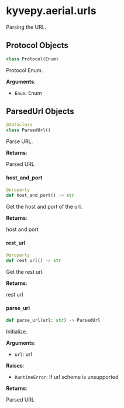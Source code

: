 <a id="kyvepy.aerial.urls"></a>

# kyvepy.aerial.urls

Parsing the URL.

<a id="kyvepy.aerial.urls.Protocol"></a>

## Protocol Objects

```python
class Protocol(Enum)
```

Protocol Enum.

**Arguments**:

- `Enum`: Enum

<a id="kyvepy.aerial.urls.ParsedUrl"></a>

## ParsedUrl Objects

```python
@dataclass
class ParsedUrl()
```

Parse URL.

**Returns**:

Parsed URL

<a id="kyvepy.aerial.urls.ParsedUrl.host_and_port"></a>

#### host`_`and`_`port

```python
@property
def host_and_port() -> str
```

Get the host and port of the url.

**Returns**:

host and port

<a id="kyvepy.aerial.urls.ParsedUrl.rest_url"></a>

#### rest`_`url

```python
@property
def rest_url() -> str
```

Get the rest url.

**Returns**:

rest url

<a id="kyvepy.aerial.urls.parse_url"></a>

#### parse`_`url

```python
def parse_url(url: str) -> ParsedUrl
```

Initialize.

**Arguments**:

- `url`: url

**Raises**:

- `RuntimeError`: If url scheme is unsupported

**Returns**:

Parsed URL

